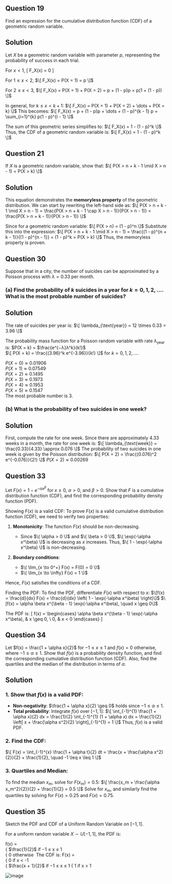 ## Question 19
Find an expression for the cumulative distribution function (CDF) of a geometric random variable.

## Solution

Let $X$ be a geometric random variable with parameter $p$, representing the probability of success in each trial.

For $x < 1$,
\[
F_X(x) = 0
\]

For $1 \leq x < 2$,
$\[
F_X(x) = P(X = 1) = p
\]$

For $2 \leq x < 3$,
$\[
F_X(x) = P(X = 1) + P(X = 2) = p + (1 - p)p = p(1 + (1 - p))
\]$

In general, for $k \leq x < k + 1$:
$\[
F_X(x) = P(X = 1) + P(X = 2) + \dots + P(X = k)
\]$
This becomes:
$\[
F_X(x) = p + (1 - p)p + \dots + (1 - p)^{k - 1} p = \sum_{i=1}^{k} p(1 - p)^{i - 1}
\]$

The sum of this geometric series simplifies to:
$\[
F_X(x) = 1 - (1 - p)^k
\]$
Thus, the CDF of a geometric random variable is:
$\[
F_X(x) = 1 - (1 - p)^k
\]$


## Question 21
If $X$ is a geometric random variable, show that:
$\[
P(X > n + k - 1 \mid X > n - 1) = P(X > k)
\]$

## Solution

This equation demonstrates the **memoryless property** of the geometric distribution. We can start by rewriting the left-hand side as:
$\[
P(X > n + k - 1 \mid X > n - 1) = \frac{P(X > n + k - 1 \cap X > n - 1)}{P(X > n - 1)} = \frac{P(X > n + k - 1)}{P(X > n - 1)}
\]$

Since for a geometric random variable:
$\[
P(X > n) = (1 - p)^n
\]$
Substitute this into the expression:
$\[
P(X > n + k - 1 \mid X > n - 1) = \frac{(1 - p)^{n + k - 1}}{(1 - p)^{n - 1}} = (1 - p)^k = P(X > k)
\]$
Thus, the memoryless property is proven.


## Question 30
Suppose that in a city, the number of suicides can be approximated by a Poisson process with $\lambda = 0.33$ per month.

### (a) Find the probability of $k$ suicides in a year for $k = 0, 1, 2, \dots$. What is the most probable number of suicides?

## Solution

The rate of suicides per year is:
$\[
\lambda_{\text{year}} = 12 \times 0.33 = 3.96
\]$

The probability mass function for a Poisson random variable with rate $\lambda_{\text{year}}$ is:
$P(X = k) = $\frac{e^{−λ}λ^k}{k!}$  
$\[
P(X = k) = \frac{(3.96)^k e^{-3.96}}{k!}
\]$
for $k = 0, 1, 2, \dots$.
 
$P(X = 0) \approx 0.01906$  
$P(X = 1) \approx 0.07549$  
$P(X = 2) \approx 0.1495$  
$P(X = 3) \approx 0.1973$  
$P(X = 4) \approx 0.1953$  
$P(X = 5) \approx 0.1547$  
​The most probable number is 3.

### (b) What is the probability of two suicides in one week?

## Solution

First, compute the rate for one week. Since there are approximately 4.33 weeks in a month, the rate for one week is:
$\[
\lambda_{\text{week}} = \frac{0.33}{4.33} \approx 0.076
\]$
The probability of two suicides in one week is given by the Poisson distribution:
$\[
P(X = 2) = \frac{(0.076)^2 e^{-0.076}}{2!}
\]$
$P(X = 2) \approx 0.00269$  

## Question 33
Let $F(x) = 1 - e^{-\alpha x^\beta}$ for $x \geq 0$, $\alpha > 0$, and $\beta > 0$. Show that $F$ is a cumulative distribution function (CDF), and find the corresponding probability density function (PDF).

Showing $F(x)$ is a valid CDF:
To prove $F(x)$ is a valid cumulative distribution function (CDF), we need to verify two properties:

1. **Monotonicity**: The function $F(x)$ should be non-decreasing.
   - Since $\( \alpha > 0 \)$ and $\( \beta > 0 \)$, $\( \exp(-\alpha x^\beta) \)$ is decreasing as $x$ increases. Thus, $\( 1 - \exp(-\alpha x^\beta) \)$ is non-decreasing.

2. **Boundary conditions**:
   - $\( \lim_{x \to 0^+} F(x) = F(0) = 0 \)$
   - $\( \lim_{x \to \infty} F(x) = 1 \)$

Hence, $F(x)$ satisfies the conditions of a CDF.

Finding the PDF:
To find the PDF, differentiate $F(x)$ with respect to $x$:
$\[f(x) = \frac{d}{dx} F(x) = \frac{d}{dx} \left( 1 - \exp(-\alpha x^\beta) \right)\]$
$\[f(x) = \alpha \beta x^{\beta - 1} \exp(-\alpha x^\beta), \quad x \geq 0\]$

The PDF is:
\[
f(x) = \begin{cases}
    \alpha \beta x^{\beta - 1} \exp(-\alpha x^\beta), & x \geq 0, \\
    0, & x < 0
\end{cases}
\]

## Question 34
Let $f(x) = \frac{1 + \alpha x}{2}$ for $-1 \leq x \leq 1$ and $f(x) = 0$ otherwise, where $-1 \leq \alpha \leq 1$. Show that $f(x)$ is a probability density function, and find the corresponding cumulative distribution function (CDF). Also, find the quartiles and the median of the distribution in terms of $\alpha$.

## Solution

### 1. Show that $f(x)$ is a valid PDF:

- **Non-negativity**: $\frac{1 + \alpha x}{2} \geq 0$ holds since $-1 \leq \alpha \leq 1$.
- **Total probability**: Integrate $f(x)$ over $[-1, 1]$:
  $\[
  \int_{-1}^{1} \frac{1 + \alpha x}{2} dx = \frac{1}{2} \int_{-1}^{1} (1 + \alpha x) dx = \frac{1}{2} \left[ x + \frac{\alpha x^2}{2} \right]_{-1}^{1} = 1
  \]$
  Thus, $f(x)$ is a valid PDF.

### 2. Find the CDF:
$\[
F(x) = \int_{-1}^{x} \frac{1 + \alpha t}{2} dt = \frac{x + \frac{\alpha x^2}{2}}{2} + \frac{1}{2}, \quad -1 \leq x \leq 1
\]$

### 3. Quartiles and Median:
To find the median $x_m$, solve for $F(x_m) = 0.5$:
$\[
\frac{x_m + \frac{\alpha x_m^2}{2}}{2} + \frac{1}{2} = 0.5
\]$
Solve for $x_m$, and similarly find the quartiles by solving for $F(x) = 0.25$ and $F(x) = 0.75$.


## Question 35
Sketch the PDF and CDF of a Uniform Random Variable on $[-1, 1]$.

For a uniform random variable $X \sim U[-1, 1]$, the PDF is:

f(x) =  
{ $\frac{1}{2}$ if −1 ≤ x ≤ 1  
{ 0 otherwise
​
The CDF is:
F(x) =  
{ 0 if x < -1  
{ $\frac{x + 1}{2}$ if −1 ≤ x ≤ 1
{ 1 if x > 1

![image](https://github.com/user-attachments/assets/9304944d-1044-4a0d-b03d-f0649746e4b2)


